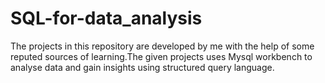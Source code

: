 # SQL-for-data_analysis
The projects in this repository are developed by me with the help of some reputed sources of learning.The given projects uses Mysql workbench to analyse data and gain insights using structured query language.
